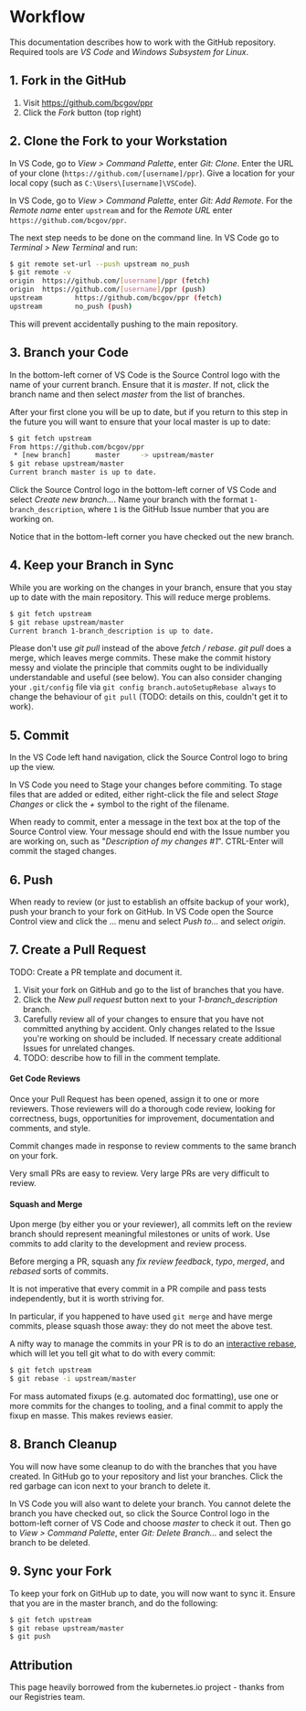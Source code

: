 # Workflow

This documentation describes how to work with the GitHub repository. Required tools are _VS Code_ and _Windows Subsystem for Linux_.

## 1. Fork in the GitHub

1. Visit https://github.com/bcgov/ppr
1. Click the _Fork_ button (top right)

## 2. Clone the Fork to your Workstation

In VS Code, go to _View > Command Palette_, enter _Git: Clone_. Enter the URL of your clone (`https://github.com/[username]/ppr`). Give a location for your local copy (such as `C:\Users\[username]\VSCode`).

In VS Code, go to _View > Command Palette_, enter _Git: Add Remote_. For the _Remote name_ enter `upstream` and for the _Remote URL_ enter `https://github.com/bcgov/ppr`.

The next step needs to be done on the command line. In VS Code go to _Terminal > New Terminal_ and run:

```sh
$ git remote set-url --push upstream no_push
$ git remote -v
origin  https://github.com/[username]/ppr (fetch)
origin  https://github.com/[username]/ppr (push)
upstream        https://github.com/bcgov/ppr (fetch)
upstream        no_push (push)
```

This will prevent accidentally pushing to the main repository.

## 3. Branch your Code

In the bottom-left corner of VS Code is the Source Control logo with the name of your current branch. Ensure that it is _master_. If not, click the branch name and then select _master_ from the list of branches.

After your first clone you will be up to date, but if you return to this step in the future you will want to ensure that your local master is up to date:

```sh
$ git fetch upstream
From https://github.com/bcgov/ppr
 * [new branch]      master     -> upstream/master
$ git rebase upstream/master
Current branch master is up to date.
```

Click the Source Control logo in the bottom-left corner of VS Code and select _Create new branch..._. Name your branch with the format `1-branch_description`, where `1` is the GitHub Issue number that you are working on.

Notice that in the bottom-left corner you have checked out the new branch.

## 4. Keep your Branch in Sync

While you are working on the changes in your branch, ensure that you stay up to date with the main repository. This will reduce merge problems.

```sh
$ git fetch upstream
$ git rebase upstream/master
Current branch 1-branch_description is up to date.
```

Please don't use _git pull_ instead of the above _fetch / rebase_. _git pull_ does a merge, which leaves merge commits. These make the commit history messy and violate the principle that commits ought to be individually understandable and useful (see below). You can also consider changing your `.git/config` file via `git config branch.autoSetupRebase always` to change the behaviour of `git pull` (TODO: details on this, couldn't get it to work).

## 5. Commit

In the VS Code left hand navigation, click the Source Control logo to bring up the view.

In VS Code you need to Stage your changes before commiting. To stage files that are added or edited, either right-click the file and select _Stage Changes_ or click the _+_ symbol to the right of the filename.

When ready to commit, enter a message in the text box at the top of the Source Control view. Your message should end with the Issue number you are working on, such as "_Description of my changes #1_". CTRL-Enter will commit the staged changes.

## 6. Push

When ready to review (or just to establish an offsite backup of your work), push your branch to your fork on GitHub. In VS Code open the Source Control view and click the ... menu and select _Push to..._ and select _origin_.

## 7. Create a Pull Request

TODO: Create a PR template and document it.

1. Visit your fork on GitHub and go to the list of branches that you have.
1. Click the _New pull request_ button next to your _1-branch_description_ branch.
1. Carefully review all of your changes to ensure that you have not committed anything by accident. Only changes related to the Issue you're working on should be included. If necessary create additional Issues for unrelated changes.
1. TODO: describe how to fill in the comment template.

#### Get Code Reviews

Once your Pull Request has been opened, assign it to one or more reviewers. Those reviewers will do a thorough code review, looking for correctness, bugs, opportunities for improvement, documentation and comments, and style.

Commit changes made in response to review comments to the same branch on your fork.

Very small PRs are easy to review. Very large PRs are very difficult to review.

#### Squash and Merge

Upon merge (by either you or your reviewer), all commits left on the review branch should represent meaningful milestones or units of work. Use commits to add clarity to the development and review process.

Before merging a PR, squash any _fix review feedback_, _typo_, _merged_, and _rebased_ sorts of commits.

It is not imperative that every commit in a PR compile and pass tests independently, but it is worth striving for.

In particular, if you happened to have used `git merge` and have merge commits, please squash those away: they do not meet the above test.

A nifty way to manage the commits in your PR is to do an [interactive rebase](https://git-scm.com/book/en/v2/Git-Tools-Rewriting-History), which will let you tell git what to do with every commit:

```sh
$ git fetch upstream
$ git rebase -i upstream/master
```

For mass automated fixups (e.g. automated doc formatting), use one or more commits for the changes to tooling, and a final commit to apply the fixup en masse. This makes reviews easier.

## 8. Branch Cleanup

You will now have some cleanup to do with the branches that you have created. In GitHub go to your repository and list your branches. Click the red garbage can icon next to your branch to delete it.

In VS Code you will also want to delete your branch. You cannot delete the branch you have checked out, so click the Source Control logo in the bottom-left corner of VS Code and choose _master_ to check it out. Then go to _View > Command Palette_, enter _Git: Delete Branch..._ and select the branch to be deleted.

## 9. Sync your Fork

To keep your fork on GitHub up to date, you will now want to sync it. Ensure that you are in the master branch, and do the following:

```sh
$ git fetch upstream
$ git rebase upstream/master
$ git push
```

## Attribution

This page heavily borrowed from the kubernetes.io project - thanks from our Registries team.
